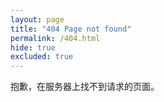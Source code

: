 ```yaml
---
layout: page
title: "404 Page not found"
permalink: /404.html
hide: true
excluded: true
---
```


抱歉，在服务器上找不到请求的页面。
